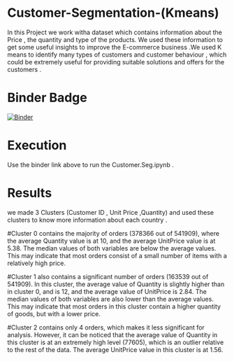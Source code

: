 # Customer-Segmentation-(Kmeans)
In this Project we work witha dataset which contains information about the Price , the quantity and type of the products. We used these information to get some useful insights to improve the E-commerce business .We used K means to identify many types of customers and customer behaviour , which could be extremely useful for providing suitable solutions and offers for the customers .

# Binder Badge
[![Binder](https://mybinder.org/badge_logo.svg)](https://mybinder.org/v2/gh/OmarAfify10/Customer-Segmentation-/HEAD)

# Execution 
Use the binder link above to run the Customer.Seg.ipynb .

# Results
we made 3 Clusters (Customer ID , Unit Price ,Quantity) and used these clusters to know more information about each country .

#Cluster 0 contains the majority of orders (378366 out of 541909), where the average Quantity value is at 10, and the average UnitPrice value is at 5.38. The median values of both variables are below the average values. This may indicate that most orders consist of a small number of items with a relatively high price.

#Cluster 1 also contains a significant number of orders (163539 out of 541909). In this cluster, the average value of Quantity is slightly higher than in cluster 0, and is 12, and the average value of UnitPrice is 2.84. The median values of both variables are also lower than the average values. This may indicate that most orders in this cluster contain a higher quantity of goods, but with a lower price.

#Cluster 2 contains only 4 orders, which makes it less significant for analysis. However, it can be noticed that the average value of Quantity in this cluster is at an extremely high level (77605), which is an outlier relative to the rest of the data. The average UnitPrice value in this cluster is at 1.56.

